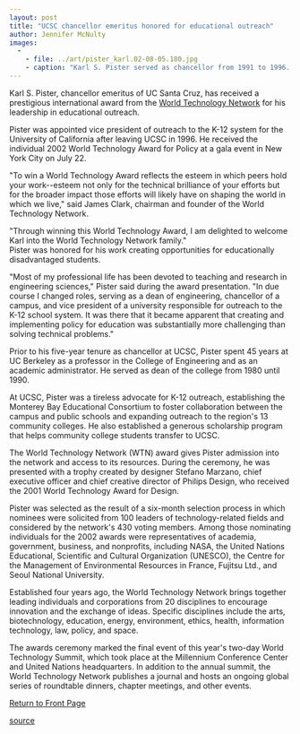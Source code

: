 ```yaml
---
layout: post
title: "UCSC chancellor emeritus honored for educational outreach"
author: Jennifer McNulty
images:
  -
    - file: ../art/pister_karl.02-08-05.180.jpg
    - caption: "Karl S. Pister served as chancellor from 1991 to 1996. Photo: UCSC Photo Services"
---
```


Karl S. Pister, chancellor emeritus of UC Santa Cruz, has received a prestigious international award from the [World Technology Network][1] for his leadership in educational outreach.

Pister was appointed vice president of outreach to the K-12 system for the University of California after leaving UCSC in 1996. He received the individual 2002 World Technology Award for Policy at a gala event in New York City on July 22.  

"To win a World Technology Award reflects the esteem in which peers hold your work--esteem not only for the technical brilliance of your efforts but for the broader impact those efforts will likely have on shaping the world in which we live," said James Clark, chairman and founder of the World Technology Network.

"Through winning this World Technology Award, I am delighted to welcome Karl into the World Technology Network family."   
Pister was honored for his work creating opportunities for educationally disadvantaged students.  

"Most of my professional life has been devoted to teaching and research in engineering sciences," Pister said during the award presentation. "In due course I changed roles, serving as a dean of engineering, chancellor of a campus, and vice president of a university responsible for outreach to the K-12 school system. It was there that it became apparent that creating and implementing policy for education was substantially more challenging than solving technical problems."  

Prior to his five-year tenure as chancellor at UCSC, Pister spent 45 years at UC Berkeley as a professor in the College of Engineering and as an academic administrator. He served as dean of the college from 1980 until 1990.  

At UCSC, Pister was a tireless advocate for K-12 outreach, establishing the Monterey Bay Educational Consortium to foster collaboration between the campus and public schools and expanding outreach to the region's 13 community colleges. He also established a generous scholarship program that helps community college students transfer to UCSC.  

The World Technology Network (WTN) award gives Pister admission into the network and access to its resources. During the ceremony, he was presented with a trophy created by designer Stefano Marzano, chief executive officer and chief creative director of Philips Design, who received the 2001 World Technology Award for Design.  

Pister was selected as the result of a six-month selection process in which nominees were solicited from 100 leaders of technology-related fields and considered by the network's 430 voting members. Among those nominating individuals for the 2002 awards were representatives of academia, government, business, and nonprofits, including NASA, the United Nations Educational, Scientific and Cultural Organization (UNESCO), the Centre for the Management of Environmental Resources in France, Fujitsu Ltd., and Seoul National University.   

Established four years ago, the World Technology Network brings together leading individuals and corporations from 20 disciplines to encourage innovation and the exchange of ideas. Specific disciplines include the arts, biotechnology, education, energy, environment, ethics, health, information technology, law, policy, and space.   

The awards ceremony marked the final event of this year's two-day World Technology Summit, which took place at the Millennium Conference Center and United Nations headquarters. In addition to the annual summit, the World Technology Network publishes a journal and hosts an ongoing global series of roundtable dinners, chapter meetings, and other events.   

  

[Return to Front Page][2]

[1]: http://www.wtn.net
[2]: http://currents.ucsc.edu/

[source](http://www1.ucsc.edu/currents/02-03/08-05/pister.html "Permalink to pister")
